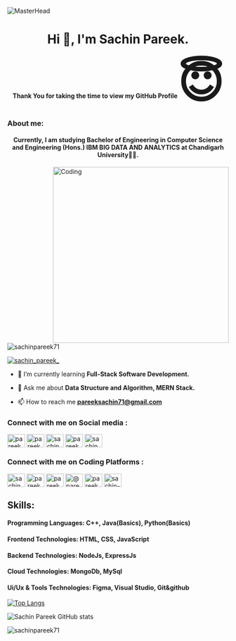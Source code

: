 ![MasterHead](https://www.opencodez.com/wp-content/uploads/2019/10/Full-Stack-Developer.jpeg)
<h1 align="center">Hi 👋, I'm Sachin Pareek.</h1>
<h4 align="center">Thank You for taking the time to view my GitHub Profile<span style='font-size:100px;'>&#128519;</span></h4>
<h3 align="left">About me: </h3>
<h4 align="center">Currently, I am studying Bachelor of Engineering in Computer Science and Engineering (Hons.) IBM BIG DATA AND ANALYTICS at Chandigarh University🧑‍🎓.</h4>
<img align="right" alt="Coding" width="400" src="https://cdn.dribbble.com/users/1162077/screenshots/3848914/programmer.gif")

<p align="left"> <img src="https://komarev.com/ghpvc/?username=sachinpareek71&label=Profile%20views&color=0e75b6&style=flat" alt="sachinpareek71" /> </p>

<p align="left"> <a href="https://twitter.com/sachin_pareek_" target="blank"><img src="https://img.shields.io/twitter/follow/sachin_pareek_?logo=twitter&style=for-the-badge" alt="sachin_pareek_" /></a> </p>

- 🌱 I’m currently learning **Full-Stack Software Development.**

- 💬 Ask me about **Data Structure and Algorithm, MERN Stack.**

- 📫 How to reach me **pareeksachin71@gmail.com**

<h3 align="left">Connect with me on Social media :</h3>
<p align="left">
  <a href="https://fb.com/pareeksachin23" target="blank"><img align="center" src="https://raw.githubusercontent.com/rahuldkjain/github-profile-readme-generator/master/src/images/icons/Social/facebook.svg" alt="pareeksachin23" height="30" width="40" /></a>  <a href="https://instagram.com/pareeksachin_23" target="blank"><img align="center" src="https://raw.githubusercontent.com/rahuldkjain/github-profile-readme-generator/master/src/images/icons/Social/instagram.svg" alt="pareeksachin_23" height="30" width="40" /></a>  <a href="https://linkedin.com/in/sachinpareek71" target="blank"><img align="center" src="https://raw.githubusercontent.com/rahuldkjain/github-profile-readme-generator/master/src/images/icons/Social/linked-in-alt.svg" alt="sachinpareek71" height="30" width="40" /></a>  <a href="https://medium.com/@pareeksachin71" target="blank"><img align="center" src="https://raw.githubusercontent.com/rahuldkjain/github-profile-readme-generator/master/src/images/icons/Social/medium.svg" alt="pareeksachin23" height="30" width="40" /></a>  <a href="https://twitter.com/sachin_pareek_" target="blank"><img align="center" src="https://raw.githubusercontent.com/rahuldkjain/github-profile-readme-generator/master/src/images/icons/Social/twitter.svg" alt="sachin_pareek_" height="30" width="40" /></a>
<h3 align="left">Connect with me on Coding Platforms :</h3>
<a href="https://codeforces.com/profile/sachinpareek_23" target="blank"><img align="center" src="https://raw.githubusercontent.com/rahuldkjain/github-profile-readme-generator/master/src/images/icons/Social/codeforces.svg" alt="sachinpareek_23" height="30" width="40" /></a>  <a href="https://auth.geeksforgeeks.org/user/pareeksachin71" target="blank"><img align="center" src="https://raw.githubusercontent.com/rahuldkjain/github-profile-readme-generator/master/src/images/icons/Social/geeks-for-geeks.svg" alt="pareeksachin71" height="30" width="40" /></a>  <a href="https://www.hackerrank.com/pareeksachin71" target="blank"><img align="center" src="https://raw.githubusercontent.com/rahuldkjain/github-profile-readme-generator/master/src/images/icons/Social/hackerrank.svg" alt="pareeksachin71" height="30" width="40" /></a>  <a href="https://www.hackerearth.com/@pareeksachin71" target="blank"><img align="center" src="https://raw.githubusercontent.com/rahuldkjain/github-profile-readme-generator/master/src/images/icons/Social/hackerearth.svg" alt="@pareeksachin71" height="30" width="40" /></a>  <a href="https://www.leetcode.com/pareeksachin71" target="blank"><img align="center" src="https://raw.githubusercontent.com/rahuldkjain/github-profile-readme-generator/master/src/images/icons/Social/leet-code.svg" alt="pareeksachin71" height="30" width="40" /></a>  <a href="https://stackoverflow.com/users/18927055/sachin-pareek?tab=profile" target="blank"><img align="center" src="https://raw.githubusercontent.com/rahuldkjain/github-profile-readme-generator/master/src/images/icons/Social/stack-overflow.svg" alt="sachin-pareek" height="30" width="40" /></a>
</p>
<h2 align="left">Skills:</h2>


<h4 align="left">Programming Languages: C++, Java(Basics), Python(Basics) </h4>

<h4 align="left">Frontend Technologies: HTML, CSS, JavaScript</h4>

<h4 align="left">Backend Technologies: NodeJs, ExpressJs</h4>

<h4 align="left">Cloud Technologies: MongoDb, MySql</h4>

<h4 align="left">Ui/Ux & Tools Technologies: Figma, Visual Studio, Git&github</h4>




[![Top Langs](https://github-readme-stats.vercel.app/api/top-langs/?username=sachinpareek71)](https://github.com/sachinpareek71/github-readme-stats)

![Sachin Pareek GitHub stats](https://github-readme-stats.vercel.app/api?username=sachinpareek71&show_icons=true&theme=radical)

<p><img align="center" src="https://github-readme-streak-stats.herokuapp.com/?user=sachinpareek71&" alt="sachinpareek71" /></p>
